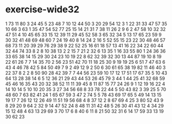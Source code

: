 # exercise-wide32
1
73
11
80
3
24
45
5
23
48
7
10
12
44
50
3
20
29
54
12
3
1
22
31
33
47
57
35
10
66
3
63
1
35
47
54
52
77
25
15
14
21
31
7
38
11
26
2
9
6
2
47
58
10
32
32
47
51
4
10
45
65
33
15
12
39
11
29
45
52
58
3
65
32
34
5
13
17
65
23
59
9
30
32
41
48
69
48
60
7
24
19
40
8
14
24
2
16
5
52
55
15
23
22
30
48
46
57
68
73
11
20
39
29
76
29
38
9
22
52
25
16
61
18
57
13
41
16
22
34
22
60
44
32
44
74
33
8
2
8
10
38
13
2
2
15
7
21
2
32
6
13
35
1
16
33
55
80
1
24
36
36
33
65
38
14
15
29
30
24
23
10
19
22
8
62
32
39
32
30
13
44
87
19
10
8
19
22
61
26
7
7
14
35
70
2
56
23
51
42
70
11
18
25
30
9
19
19
25
6
51
7
47
63
6
43
4
46
78
42
5
84
50
49
7
9
2
49
12
9
2
50
6
30
61
65
38
19
82
11
46
40
3
22
37
8
2
2
8
50
90
28
42
39
7
7
44
56
23
59
10
17
12
17
51
17
67
35
5
10
43
64
13
28
38
14
6
5
12
36
21
29
43
44
53
26
45
79
3
44
1
44
25
41
32
68
59
45
46
16
35
43
20
32
38
52
11
11
39
45
8
11
87
15
77
24
26
9
1
12
19
16
22
4
14
10
14
5
10
10
20
35
3
27
34
56
68
8
33
78
22
44
5
50
43
82
3
39
25
5
70
48
60
7
63
82
41
24
1
65
67
59
3
47
2
74
5
5
78
43
69
17
65
5
49
14
13
15
19
17
7
26
12
12
26
49
11
51
19
56
68
4
8
37
12
2
8
67
69
4
25
3
80
52
43
9
8
29
20
9
64
2
32
9
14
47
52
24
8
48
11
31
42
48
5
26
30
41
43
12
4
34
29
15
12
48
4
63
13
29
69
3
70
17
6
8
40
6
11
8
21
50
32
31
6
14
17
59
33
13
19
30
62
23
